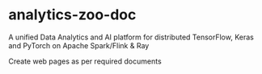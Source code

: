 # analytics-zoo-doc
A unified Data Analytics and AI platform for distributed TensorFlow, Keras and PyTorch on Apache Spark/Flink & Ray

Create web pages as per required documents
